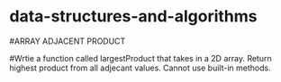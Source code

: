 # data-structures-and-algorithms

#ARRAY ADJACENT PRODUCT

#Wrtie a function called largestProduct that takes in a 2D array. Return highest product from all adjecant values. Cannot use built-in methods.